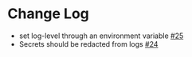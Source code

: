 # Change Log

- set log-level through an environment variable [\#25](https://github.com/ocd-scm/ocd-environment-webhook/issues/25)
- Secrets should be redacted from logs [\#24](https://github.com/ocd-scm/ocd-environment-webhook/issues/24)
